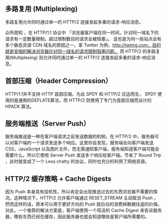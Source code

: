 ## 多路复用 (Multiplexing)
多路复用允许同时通过单一的 HTTP/2 连接发起多重的请求-响应消息。

众所周知 ，在 HTTP/1.1 协议中 「浏览器客户端在同一时间，针对同一域名下的请求有一定数量限制。超过限制数目的请求会被阻塞」。
这也是为何一些站点会有多个静态资源 CDN 域名的原因之一，拿 Twitter 为例，http://twimg.com，目的就是变相的解决浏览器针对同一域名的请求限制阻塞问题。
而 HTTP/2 的多路复用(Multiplexing) 则允许同时通过单一的 HTTP/2 连接发起多重的请求-响应消息。

## 首部压缩（Header Compression）
HTTP/1.1并不支持 HTTP 首部压缩，为此 SPDY 和 HTTP/2 应运而生， SPDY 使用的是通用的DEFLATE算法，而 HTTP/2 则使用了专门为首部压缩而设计的 HPACK 算法。

## 服务端推送（Server Push）
服务端推送是一种在客户端请求之前发送数据的机制。在 HTTP/2 中，服务器可以对客户端的一个请求发送多个响应。这里你会发现，服务端会向客户端发送 CSS，JavaScript 以及图片文件，而无需通知客户端，服务端知道客户端可能会需要什么。所以它使用 Server Push 发送多个响应给客户端。节省了 Round Trip ，此时就变成了一个 Less chatty 的协议，同时也充分的利用了网络资源。

## HTTP/2 缓存策略 + Cache Digests
因为 Push 本身具有投机性，所以肯定会出现推送过去的东西浏览器不需要的情况。这种情况下，HTTP/2 允许客户端通过 RESET_STREAM 主动取消 Push ，然而这样的话，原本可以用于更好方向的 Push 就白白的浪费掉数据往返的价值。对此，一个推荐的解决方案是，客户端使用一个简洁的 Cache Digest 来告诉服务器，哪些东西已经在缓存，因此服务器也就会知道哪些是客户端所需要的。